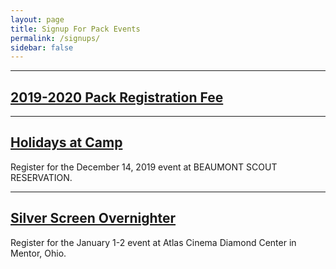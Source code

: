 ```yaml
---
layout: page
title: Signup For Pack Events
permalink: /signups/
sidebar: false
---
```


************

## [2019-2020 Pack Registration Fee](https://2019-2020-registration-80238.cheddarup.com)

************

## [Holidays at Camp](https://scoutingevent.com/440-Holidays)

Register for the December 14, 2019 event at BEAUMONT SCOUT RESERVATION.

************

## [Silver Screen Overnighter](https://scoutingevent.com/440-SilverScreenOvernighters)

Register for the January 1-2 event at Atlas Cinema Diamond Center in Mentor, Ohio.
